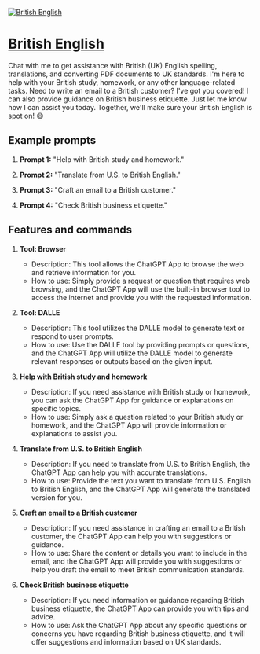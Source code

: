 [![British English](https://files.oaiusercontent.com/file-uWaTYQCOn7OAONX4YjRHVKXt?se=2123-10-17T10%3A38%3A56Z&sp=r&sv=2021-08-06&sr=b&rscc=max-age%3D31536000%2C%20immutable&rscd=attachment%3B%20filename%3Dd0594d0f-77fd-4149-b08a-c467aa2a0983.png&sig=fP82aNE1dil/srwA9ISBc9d/lfRzmB/imvFu0d5P5s4%3D)](https://chat.openai.com/g/g-eTR0UWP5W-british-english)

# [British English](https://chat.openai.com/g/g-eTR0UWP5W-british-english)

Chat with me to get assistance with British (UK) English spelling, translations, and converting PDF documents to UK standards. I'm here to help with your British study, homework, or any other language-related tasks. Need to write an email to a British customer? I've got you covered! I can also provide guidance on British business etiquette. Just let me know how I can assist you today. Together, we'll make sure your British English is spot on! 😄 

## Example prompts

1. **Prompt 1:** "Help with British study and homework."

2. **Prompt 2:** "Translate from U.S. to British English."

3. **Prompt 3:** "Craft an email to a British customer."

4. **Prompt 4:** "Check British business etiquette."


## Features and commands

1. **Tool: Browser**
   - Description: This tool allows the ChatGPT App to browse the web and retrieve information for you.
   - How to use: Simply provide a request or question that requires web browsing, and the ChatGPT App will use the built-in browser tool to access the internet and provide you with the requested information.

2. **Tool: DALLE**
   - Description: This tool utilizes the DALLE model to generate text or respond to user prompts.
   - How to use: Use the DALLE tool by providing prompts or questions, and the ChatGPT App will utilize the DALLE model to generate relevant responses or outputs based on the given input.

3. **Help with British study and homework**
   - Description: If you need assistance with British study or homework, you can ask the ChatGPT App for guidance or explanations on specific topics.
   - How to use: Simply ask a question related to your British study or homework, and the ChatGPT App will provide information or explanations to assist you.

4. **Translate from U.S. to British English**
   - Description: If you need to translate from U.S. to British English, the ChatGPT App can help you with accurate translations.
   - How to use: Provide the text you want to translate from U.S. English to British English, and the ChatGPT App will generate the translated version for you.

5. **Craft an email to a British customer**
   - Description: If you need assistance in crafting an email to a British customer, the ChatGPT App can help you with suggestions or guidance.
   - How to use: Share the content or details you want to include in the email, and the ChatGPT App will provide you with suggestions or help you draft the email to meet British communication standards.

6. **Check British business etiquette**
   - Description: If you need information or guidance regarding British business etiquette, the ChatGPT App can provide you with tips and advice.
   - How to use: Ask the ChatGPT App about any specific questions or concerns you have regarding British business etiquette, and it will offer suggestions and information based on UK standards.